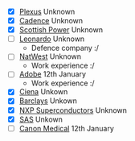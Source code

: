 - [x] [Plexus](https://www.linkedin.com/jobs/view/3779502729/?eBP=CwEAAAGMj2BJUAycuaGw3lptuVYGoyUMkDgPflP0KxSsHJFS4BwzZtvDKXxDhAJ1HGRy5LneTwFXRk9j9waT3caqqo9QWL84SJV5FrLIGR3Z7PYegpbxTy3f2o66_JzIvVRZZdjz3vFPyVtj09CJ5QYQ580LuRLXzqOrmwrdHgKy-ScnAtBhoipaDFjjOX1Hk3cvYV4eAOqiEA-tziSTY3Je3SLUzM_hrO7dcftVp2zatt9leyLHbYs1eRMw9129lKGJUSpH7oe218hFT0nJsjfcfNWOxCQcwiyPqUa-ipsnggAoRPVGlzsTAiz4EVQ1JF7UVHguSM9jDOvb5OhmpD56pwU3EdCltF943oo_u8WmbeTzam3QnZc9XzReFsSvevJg0UR2XYwAE4E&refId=2w7lMLMq6olmSuc21J%2B3fQ%3D%3D&trackingId=AL71ja5BbT39%2Fk9898jGjA%3D%3D&trk=flagship3_search_srp_jobs) Unknown
- [x] [Cadence](https://www.linkedin.com/jobs/view/software-intern-at-cadence-design-systems-3776632188/?utm_campaign=google_jobs_apply&utm_source=google_jobs_apply&utm_medium=organic&originalSubdomain=uk) Unknown
- [x] [Scottish Power](https://www.linkedin.com/jobs/view/3780348341/?eBP=CwEAAAGMj159rCB3ejifMsqbAGQPDQnkZgRQ86qXemDalG_C-hnGTstaTJl8MbhSmrxnAMOwXRzxg_7IGAILyEQF7a-o_3A9wSI906cIA8rt-VtoXgXrgkPMpQHsI03PKyb3jO2UIX8I6un3uU4b0A-oNJk9w0WOlagrFgoOrJsRAteKO_nzX6pe0jdx5_3V7vo65ALBHM2ue6sLoqS68H5csVbzZi7shc2aJXkX6KhaXCzGgPOUa86_zpv43PK_TW_xdSe0miaNF0Dj_AGJxJrib1jwoYqk_gbssITmSjZkgjVwmlgfMO2F9YzyLjdlZWwzwogp4lTpRHy03fTVnKdYdzYPBai0cO8YS5_A02WsbpxM4tguEFzpXyEdWQdkzl3fGLaZGJQV&refId=3owa696D8zgvtuvOaYUhwQ%3D%3D&trackingId=tAc2fj%2FhEPlCO%2BO%2FlBLbEA%3D%3D&trk=flagship3_search_srp_jobs) Unknown
- [ ] [Leonardo](https://www.linkedin.com/jobs/view/3778188995/?eBP=CwEAAAGMj2BEzZxkNDQuv_bJYRh-ASQRsYAKmFr-HZRRojAWMGqBu1LsUk2Nawd7Zyh3zxi18gMgk7SCb24OyISn2RkRbYwZEJ-i3Kw5prUp809oXUtJpmIbW2IjhknwAWvNNJ26S51bKLCGIMmehLTlG1iSrHsVdgDxtJgI4_wD5LJ3Ou3WErXzExpXttBUP2bSVTqRr87EZEUznhgsDHue64gbPYjVF-jHOeXhsFo1460JxDnjQFTtCJBZ4yV5ySiEpMrAPUpiO-Oo5segm80kgT6P-PG-KD8-mTmBKJW-fxWe-zDiFvc5impsoxIPGOgNr77Dwugu3ZVGzZn4l70qkNxZ8e1OtWWJoOkpWFSA4vqnqDuUTqzZ9EvHZQlc2quJjfJ_PnEY&refId=22wrxfMPPbWSbpGzwKMvrg%3D%3D&trackingId=aqjYbRIePs3OuEmJFajNvA%3D%3D&trk=flagship3_search_srp_jobs) Unknown
	- Defence company :/
- [ ] [NatWest](https://jobs.natwestgroup.com/jobs/13295713-software-engineering-internship?bid=370) Unknown
	- Work experience :/
- [ ] [Adobe](https://careers.adobe.com/us/en/job/ADOBUSR139567EXTERNALENUS/2024-Intern-Software-Development-Engineering?utm_medium=phenom-feeds&source=LinkedIn&utm_source=linkedin) 12th January
	- Work experience :/
- [x] [Ciena](https://www.linkedin.com/jobs/view/3771941310/?eBP=CwEAAAGMj2BEzelKeA8_ut1VGudW3KIyuFx1CCb6JQYBCIO55yqJNmCqqmfGoWsb56BOK-f_iWtjRugZieBpaK9_4d22E4IS_dZdk1yHfoC5knScmy7-l6V5lmDYNmo3-wdtZa5ZLGVYcanOmr4rDPFE_PPkrON-eokqAAZ-jlZmlhi_Nuo2Tb_iV0kNzACpFJu7NMOomiTy-lq-WOEy8wXWnIMABMp8V2rVsK-fWnLQxZVjZ2prZs7WwdZs281GLPSBL7zTS-TYEydXqcS72GFPQp0W_yoDv_afh65yB6hX28fzjdrl6V_L5-wtNXuln1CUwcaOyZKRxDRYIasth0wThNPBQHAXWuRgLrRZs7sN9CqyRrKyPT1hGrKV5QRGZP5XPVM&refId=22wrxfMPPbWSbpGzwKMvrg%3D%3D&trackingId=muXR9ZflfN5aGgBzz63ucg%3D%3D&trk=flagship3_search_srp_jobs) Unkown
- [x] [Barclays](https://www.linkedin.com/jobs/view/technology-developer-summer-internship-programme-2024-glasgow-at-barclays-3709990301/?utm_campaign=google_jobs_apply&utm_source=google_jobs_apply&utm_medium=organic&originalSubdomain=uk) Unkown
- [x] [NXP Superconductors](https://www.linkedin.com/jobs/view/internship-software-engineering-2024-at-nxp-semiconductors-3784395814/?utm_campaign=google_jobs_apply&utm_source=google_jobs_apply&utm_medium=organic&originalSubdomain=uk) Unknown
- [x] [SAS](https://uk.whatjobs.com/job/Summer-2024-Technical/city-of-glasgow-glasgow/270260006?utm_campaign=google_jobs_apply&utm_source=google_jobs_apply&utm_medium=organic) Unkown
- [ ] [Canon Medical](https://equatecareerhub.org.uk/job/summer-interns-2024-canon-medical/?utm_campaign=google_jobs_apply&utm_source=google_jobs_apply&utm_medium=organic) 12th January
